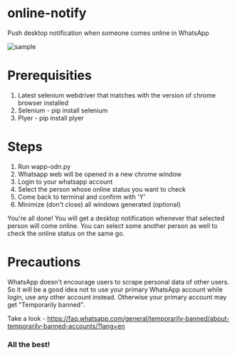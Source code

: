 # online-notify
Push desktop notification when someone comes online in WhatsApp

![sample](https://user-images.githubusercontent.com/100990020/156877847-5184382c-ab1b-4d3f-94ef-5c2b4aad8526.PNG)

# Prerequisities
1. Latest selenium webdriver that matches with the version of chrome browser installed
2. Selenium - pip install selenium
3. Plyer - pip install plyer

# Steps
1. Run wapp-odn.py
2. Whatsapp web will be opened in a new chrome window
3. Login to your whatsapp account
4. Select the person whose online status you want to check
5. Come back to terminal and confirm with 'Y'
6. Minimize (don't close) all windows generated (optional)

You're all done! You will get a desktop notification whenever that selected person will come online. You can select some another person as well to check the online status on the same go.

# Precautions

WhatsApp doesn't encourage users to scrape personal data of other users. So it will be a good idea not to use your primary WhatsApp account while login, use any other account instead. Otherwise your primary account may get "Temporarily banned".

Take a look - https://faq.whatsapp.com/general/temporarily-banned/about-temporarily-banned-accounts/?lang=en

### All the best!
